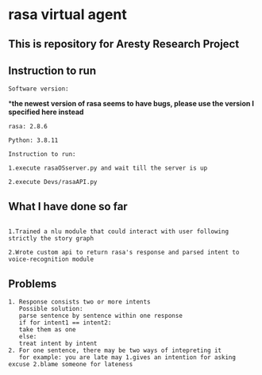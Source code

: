 # rasa virtual agent

## This is repository for Aresty Research Project
## Instruction to run
```
Software version:
```
***the newest version of rasa seems to have bugs, please use the version I specified here instead**
```
rasa: 2.8.6

Python: 3.8.11

Instruction to run:

1.execute rasaOSserver.py and wait till the server is up

2.execute Devs/rasaAPI.py

```

## What I have done so far
```

1.Trained a nlu module that could interact with user following strictly the story graph

2.Wrote custom api to return rasa's response and parsed intent to voice-recognition module
```
## Problems
```
1. Response consists two or more intents
   Possible solution:
   parse sentence by sentence within one response
   if for intent1 == intent2:
   take them as one
   else:
   treat intent by intent
2. For one sentence, there may be two ways of intepreting it
   for example: you are late may 1.gives an intention for asking excuse 2.blame someone for lateness
```
